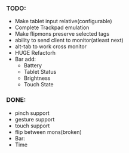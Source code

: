 ### TODO:
 - Make tablet input relative(configurable)
 - Complete Trackpad emulation
 - Make flipmons preserve selected tags
 - ability to send client to monitor(atleast next)
 - alt-tab to work cross monitor
 - HUGE Refactorh
 - Bar add:
   - Battery
   - Tablet Status
   - Brightness
   - Touch State


### DONE:
 - pinch support
 - gesture support
 - touch support
 - flip between mons(broken)
 - Bar:
  - Time
